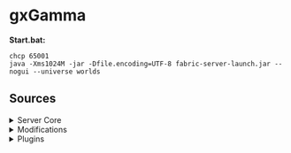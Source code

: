 ﻿# gxGamma

__Start.bat:__
```
chcp 65001
java -Xms1024M -jar -Dfile.encoding=UTF-8 fabric-server-launch.jar --nogui --universe worlds
```

## Sources
<details> <summary>Server Core</summary>

| Name             | Version | Web-Site                                                                  | Source                                              |
| ---------------- | ------- | ------------------------------------------------------------------------- | --------------------------------------------------- |
| Minecraft Server | 1.20.1  | [minecraft.net](https://www.minecraft.net/ru-ru/download/server)          | N/A                                                 |
| Fabric Loader    | 0.16.2  | [fabricmc.net](https://fabricmc.net/)                                     | [GitHub](https://github.com/FabricMC/fabric-loader) |
| Fabric API       | 0.92.2  | [curseforge.com](https://www.curseforge.com/minecraft/mc-mods/fabric-api) | [GitHub](https://github.com/FabricMC/fabric)        |
| MohistMc Banner  | 722     | [mohistmc.com](https://mohistmc.com/software/banner)                      | [GitHub](https://github.com/MohistMC/Banner)        |
</details>

<!-- | Name | Version | [CurseForge]() | [GitHub]() | -->
<details> <summary>Modifications</summary>
<details> <summary>Library</summary>

| Name                         | Version  | Download                                                                                             | Source                                                                 |
| :--------------------------- | :------: | :--------------------------------------------------------------------------------------------------: | :--------------------------------------------------------------------: |
| Cupboard                     | 2.7      | [CurseForge](https://www.curseforge.com/minecraft/mc-mods/cupboard/files/5470034)                    | [GitHub](https://github.com/someaddons/cupboard)                       |
| YetAnotherConfigLib          | 3.5.0    | [CurseForge](https://www.curseforge.com/minecraft/mc-mods/yacl/files/5424129)                        | [GitHub](https://github.com/isXander/YetAnotherConfigLib)              |
| Balm                         | 7.3.9    | [CurseForge](https://www.curseforge.com/minecraft/mc-mods/balm-fabric/files/5644969)                 | [GitHub](https://github.com/TwelveIterationMods/Balm)                  |
| Fabric Language Kotlin       | 2.0.20   | [CurseForge](https://www.curseforge.com/minecraft/mc-mods/fabric-language-kotlin/files/5733893)      | [GitHub](https://github.com/FabricMC/fabric-language-kotlin)           |
| SuperMartijn642's Core Lib   | 1.1.17a  | [CurseForge](https://www.curseforge.com/minecraft/mc-mods/supermartijn642s-core-lib/files/5668908)   | [GitHub](https://github.com/SuperMartijn642/SuperMartijn642sCoreLib)   |
| SuperMartijn642's Config Lib | 1.1.8a   | [CurseForge](https://www.curseforge.com/minecraft/mc-mods/supermartijn642s-config-lib/files/4785838) | [GitHub](https://github.com/SuperMartijn642/SuperMartijn642sConfigLib) |
| Trinkets                     | 3.7.2    | [CurseForge](https://www.curseforge.com/minecraft/mc-mods/trinkets/files/5173501)                    | [GitHub](https://github.com/emilyploszaj/trinkets)                     |
| Fusion                       | 1.1.1    | [CurseForge](https://www.curseforge.com/minecraft/mc-mods/fusion-connected-textures/files/5129312)   | [GitHub](https://github.com/SuperMartijn642/Fusion)                    |
| BCLib                        | 3.0.14   | [CurseForge](https://www.curseforge.com/minecraft/mc-mods/bclib/files/4971470)                       | [GitHub](https://github.com/quiqueck/BCLib)                            |
| oωo                          | 0.11.2   | [CurseForge](https://www.curseforge.com/minecraft/mc-mods/owo-lib/files/4749199)                     | [GitHub](https://github.com/wisp-forest/owo-lib)                       |
| Botarium                     | 2.3.4    | [CurseForge](https://www.curseforge.com/minecraft/mc-mods/botarium/files/5486071)                    | [GitHub](https://github.com/terrarium-earth/Common-Storage-Lib)        |
| Resourceful Lib              | 2.1.29   | [CurseForge](https://www.curseforge.com/minecraft/mc-mods/resourceful-lib/files/5659872)             | [GitHub](https://github.com/Team-Resourceful/ResourcefulLib)           |
| Bookshelf                    | 20.2.13  | [CurseForge](https://www.curseforge.com/minecraft/mc-mods/bookshelf/files/5423988)                   | [GitHub](https://github.com/Darkhax-Minecraft/Bookshelf)               |
| Cloth Config API             | 11.1.136 | [CurseForge](https://www.curseforge.com/minecraft/mc-mods/cloth-config/files/5729104)                | [GitHub](https://github.com/shedaniel/cloth-config)                    |
</details>
<details> <summary>Bug fix</summary>

| Name            | Version | Download                                                                                        | Source                                                           |
| :-------------- | :-----: | :---------------------------------------------------------------------------------------------: | :--------------------------------------------------------------: |
| ModernFix       | 5.19.4  | [CurseForge](https://www.curseforge.com/minecraft/mc-mods/modernfix/files/5676012/)             | [GitHub](https://github.com/embeddedt/ModernFix)                 |
| AttributeFix    | 21.0.4  | [CurseForge](https://www.curseforge.com/minecraft/mc-mods/attributefix/files/4911083)           | [GitHub](https://github.com/Darkhax-Minecraft/AttributeFix)      |
| Packet Fixer    | 1.4.2   | [CurseForge](https://www.curseforge.com/minecraft/mc-mods/packet-fixer/files/5416165)           | [GitHub](https://github.com/TonimatasDEV/PacketFixer)            |
| Max Health Fix  | 12.0.3  | [CurseForge](https://www.curseforge.com/minecraft/mc-mods/max-health-fix/files/5378285)         | [GitHub](https://github.com/Darkhax-Minecraft/Max-Health-Fix)    |
| Debugify        | 2.0     | [CurseForge](https://www.curseforge.com/minecraft/mc-mods/debugify/files/4632961)               | [GitHub](https://github.com/isXander/Debugify)                   |
| NetherPortalFix | 13.0.1  | [CurseForge](https://www.curseforge.com/minecraft/mc-mods/netherportalfix-fabric/files/4939732) | [GitHub](https://github.com/TwelveIterationMods/NetherPortalFix) |
| Connectivity    | 5.8     | [CurseForge](https://www.curseforge.com/minecraft/mc-mods/connectivity/files/5728629)           | [GitHub](https://github.com/someaddons/connectivity)             |
| AntiGhost       | 1.1.5   | [CurseForge](https://www.curseforge.com/minecraft/mc-mods/antighost/files/4613757)              | [GitHub](https://github.com/gbl/AntiGhost)                       |
| Memory Leak Fix | 1.1.5   | [Modrinth](https://modrinth.com/mod/memoryleakfix/version/v1.1.5)                               | [GitHub](https://github.com/fxmorin/memoryLeakFix)               |
</details>
<details> <summary>Optimization</summary>

| Name                  | Version | Download                                                                                                    | Source                                                      |
| :-------------------- | :-----: | :---------------------------------------------------------------------------------------------------------: | :---------------------------------------------------------: |
| Smooth Chunk Save     | 3.6     | [CurseForge](https://www.curseforge.com/minecraft/mc-mods/smooth-chunk-save/files/5138126)                  | [GitHub](https://github.com/someaddons/smoothchunksave)     |
| Structure Essentials  | 3.4     | [CurseForge](https://www.curseforge.com/minecraft/mc-mods/structure-essentials-forge-fabric/files/5392624)  | [GitHub](https://github.com/someaddons/structureessentials) |
| Lithium               | 0.11.2  | [CurseForge](https://www.curseforge.com/minecraft/mc-mods/lithium/files/4765724)                            | [GitHub](https://github.com/CaffeineMC/lithium-fabric)      |
| Krypton               | 0.2.3   | [CurseForge](https://www.curseforge.com/minecraft/mc-mods/krypton/files/4577300)                            | [GitHub](https://github.com/astei/krypton)                  |
| Let Me Despawn        | 1.2.1   | [CurseForge](https://www.curseforge.com/minecraft/mc-mods/let-me-despawn/files/5390018)                     | [GitHub](https://github.com/frikinjay/let-me-despawn)       |
| BadOptimizations      | 2.1.4   | [CurseForge](https://www.curseforge.com/minecraft/mc-mods/badoptimizations/files/5430253)                   | [GitHub](https://github.com/ItsThosea/BadOptimizations)     |
| Ksyxis                | 1.3.2   | [CurseForge](https://www.curseforge.com/minecraft/mc-mods/ksyxis/files/5419927)                             | [GitHub](https://github.com/VidTu/Ksyxis)                   |
| Client Crafting       | 1.8     | [CurseForge](https://www.curseforge.com/minecraft/mc-mods/client-crafting/files/5097011)                    | [GitHub](https://github.com/someaddons/clientcrafting)      |
| Noisium               | 2.3.0   | [CurseForge](https://www.curseforge.com/minecraft/mc-mods/noisium/files/5650500)                            | [GitHub](https://github.com/Steveplays28/noisium)           |
| Recipe Essentials     | 3.6     | [CurseForge](https://www.curseforge.com/minecraft/mc-mods/recipe-essentials-forge-fabric/files/5581358)     | [GitHub](https://github.com/someaddons/recipeessentials)    |
| LazyDFU               | 0.1.3   | [CurseForge](https://www.curseforge.com/minecraft/mc-mods/lazydfu/files/3821870)                            | [GitHub](https://github.com/astei/lazydfu)                  |
| Chunk Sending         | 2.8     | [CurseForge](https://www.curseforge.com/minecraft/mc-mods/chunk-sending-forge-fabric/files/4894794)         | [GitHub](https://github.com/someaddons/chunksending)        |
| Limited Chunkloading  | 4.1     | [CurseForge](https://www.curseforge.com/minecraft/mc-mods/limited-chunkloading/files/5387593)               | [GitHub](https://github.com/someaddons/limitedchunks)       |
| Fast Async World Save | 1.9     | [CurseForge](https://www.curseforge.com/minecraft/mc-mods/fast-async-world-save-forge-fabric/files/5212486) | [GitHub](https://github.com/someaddons/FastAsyncWorldSave)  |
</details>
<details> <summary>Utility</summary>

| Name                     | Version    | Download                                                                                     | Source                                                      |
| :----------------------- | :--------: | :------------------------------------------------------------------------------------------: | :---------------------------------------------------------: |
| Spark                    | 1.10.53    | [CurseForge](https://www.curseforge.com/minecraft/mc-mods/spark/files/4738953)               | [GitHub](https://github.com/lucko/spark)                    |
| Open Loader              | 19.0.4     | [CurseForge](https://www.curseforge.com/minecraft/mc-mods/open-loader/files/5368593)         | [GitHub](https://github.com/Darkhax-Minecraft/Open-Loader)  |
| Log Begone               | 1.0.8      | [CurseForge](https://www.curseforge.com/minecraft/mc-mods/log-begone/files/4582965)          | [GitHub](https://github.com/AzureDoom/Log-Begone)           |
| Inventory Sorting        | 1.9.0      | [CurseForge](https://www.curseforge.com/minecraft/mc-mods/inventory-sorting/files/4597704)   | [GitHub](https://github.com/kyrptonaught/Inventory-Sorter)  |
| CraftTweaker             | 14.0.43    | [CurseForge](https://www.curseforge.com/minecraft/mc-mods/crafttweaker/files/5648764)        | [GitHub](https://github.com/CraftTweaker/CraftTweaker)      |
| Chunky                   | 1.3.146    | [CurseForge](https://www.curseforge.com/minecraft/mc-mods/chunky-pregenerator/files/5320021) | [GitHub](https://github.com/pop4959/Chunky)                 |
| Chunky Border            | 1.1.53     | [CurseForge](https://www.curseforge.com/minecraft/mc-mods/chunky-border/files/4787015)       | [GitHub](https://github.com/pop4959/ChunkyBorder)           |
| Just Enough Items        | 15.16.2.73 | [CurseForge](https://www.curseforge.com/minecraft/mc-mods/jei/files/5683453)                 | [GitHub](https://github.com/mezz/JustEnoughItems)           |
| Jade                     | 11.11.0    | [CurseForge](https://www.curseforge.com/minecraft/mc-mods/jade/files/5666690)                | [GitHub](https://github.com/Snownee/Jade)                   |
| Jade Addons              | 5.3.1      | [CurseForge](https://www.curseforge.com/minecraft/mc-mods/jade-addons-fabric/files/5592658)  | [GitHub](https://github.com/Snownee/JadeAddonsFabric)       |
</details>
<details> <summary>Game Mechanics</summary>

| Name                          | Version | Download                                                                                                    | Source                                                                             |
| :---------------------------- | :-----: | :---------------------------------------------------------------------------------------------------------: | :--------------------------------------------------------------------------------: |
| Botania                       | 446     | [CurseForge](https://www.curseforge.com/minecraft/mc-mods/botania-fabric/files/5594996)                     | [GitHub](https://github.com/VazkiiMods/Botania)                                    |
| Botany Pots                   | 13.0.39 | [CurseForge](https://www.curseforge.com/minecraft/mc-mods/botany-pots/files/5727507)                        | [GitHub](https://github.com/Darkhax-Minecraft/BotanyPots)                          |
| Botany Trees                  | 9.0.17  | [CurseForge](https://www.curseforge.com/minecraft/mc-mods/botany-trees/files/5727445)                       | [GitHub](https://github.com/Darkhax-Minecraft/BotanyTrees)                         |
| Industrial Revolution         | 1.16.7  | [CurseForge](https://www.curseforge.com/minecraft/mc-mods/industrial-revolution/files/5254377)              | [GitHub](https://github.com/GabrielOlvH/Industrial-Revolution)                     |
| Farmer's Delight Refabricated | 2.1.6   | [CurseForge](https://www.curseforge.com/minecraft/mc-mods/farmers-delight-refabricated/files/5684645)       | [GitHub](https://github.com/MehVahdJukaar/FarmersDelightRefabricated)              |
| Expanded Delight              | 0.3.2   | [CurseForge](https://www.curseforge.com/minecraft/mc-mods/expanded-delight/files/5708081)                   | [GitHub](https://github.com/ianm1647/expandeddelight)                              |
| Ocean's Delight               | 1.0.2   | [CurseForge](https://www.curseforge.com/minecraft/mc-mods/oceans-delight/files/5230028)                     | No Source                                                                          |
| Cultural Delights             | 1.0.5   | [CurseForge](https://www.curseforge.com/minecraft/mc-mods/cultural-delights-fabric/files/5510598)           | [GitHub](https://github.com/mrsterner/Cultural-Delights-Fabric)                    |
| Festive Delight               | 1.1     | [CurseForge](https://www.curseforge.com/minecraft/mc-mods/festive-delight/files/4707793)                    | No Source                                                                          |
| Pineapple Delight             | 1.0.12  | [CurseForge](https://www.curseforge.com/minecraft/mc-mods/pineapple-delight/files/5767190)                  | [GitHub](https://github.com/AmarokIce/PineappleDelight)                            |
| Farmers Structures            | 1.0.0   | [CurseForge](https://www.curseforge.com/minecraft/mc-mods/farmers-structures/files/5666029)                 | No Source                                                                          |
| End's Delight                 | 2.1     | [CurseForge](https://www.curseforge.com/minecraft/mc-mods/ends-delight/files/5567428)                       | [GitHub](https://github.com/FoggyHillside/End-s-Delight)                           |
| Farmer's Knives               | 3.2     | [CurseForge](https://www.curseforge.com/minecraft/mc-mods/farmers-knives/files/5281259)                     | [GitHub](https://github.com/ianm1647/farmersknives)                                |
| Nether's Delight              | 4.1.1   | [CurseForge](https://www.curseforge.com/minecraft/mc-mods/nethers-delight-refabricated/files/5336735)       | [GitHub](https://github.com/DragonsPlusMinecraft/NethersDelightRefabricated)       |
| Brewin' And Chewin            | 3.0.6   | [CurseForge](https://www.curseforge.com/minecraft/mc-mods/brewin-and-chewin-fabric/files/5467339)           | No Source                                                                          |
| Ube's Delight                 | 0.2.0   | [CurseForge](https://www.curseforge.com/minecraft/mc-mods/ubes-delight/files/5696215)                       | [GitHub](https://github.com/ChefMooon/ubes-delight)                                |
| Applied Energistics 2         | 15.2.12 | [CurseForge](https://www.curseforge.com/minecraft/mc-mods/applied-energistics-2/files/5588163)              | [GitHub](https://github.com/AppliedEnergistics/Applied-Energistics-2)              |
| Rechiseled                    | 1.1.6   | [CurseForge](https://www.curseforge.com/minecraft/mc-mods/rechiseled/files/5286340)                         | [GitHub](https://github.com/SuperMartijn642/Rechiseled)                            |
| Connected Glass               | 1.1.12  | [CurseForge](https://www.curseforge.com/minecraft/mc-mods/connected-glass/files/5657171)                    | [GitHub](https://github.com/SuperMartijn642/ConnectedGlass)                        |
| Another Furniture             | 3.0.1   | [CurseForge](https://www.curseforge.com/minecraft/mc-mods/another-furniture/files/4815126)                  | [GitHub](https://github.com/starfish-studios/AnotherFurniture)                     |
| Create Fabric                 | 0.5.1.f | [CurseForge](https://www.curseforge.com/minecraft/mc-mods/create-fabric/files/5245234)                      | [GitHub](https://github.com/Fabricators-of-Create/Create)                          |
| Create Crafts & Additions     | 1.2.4   | [CurseForge](https://www.curseforge.com/minecraft/mc-mods/createaddition/files/5460454)                     | [GitHub](https://github.com/mrh0/createaddition)                                   |
| Create: Steam 'n' Rails       | 1.6.4   | [CurseForge](https://www.curseforge.com/minecraft/mc-mods/create-steam-n-rails/files/5331298)               | [GitHub](https://github.com/Layers-of-Railways/Railway)                            |
| Create: Bells & Whistles      | 0.4.5   | [CurseForge](https://www.curseforge.com/minecraft/mc-mods/bellsandwhistles/files/4894378)                   | [GitHub](https://github.com/aesefficio/BellsAndWhistlesMod)                        |
| Create: Estrogen              | 4.2.10  | [CurseForge](https://www.curseforge.com/minecraft/mc-mods/estrogen/files/5538073)                           | [GitHub](https://github.com/MayaqqDev/Estrogen)                                    |
| Create: Interiors             | 0.5.6   | [CurseForge](https://www.curseforge.com/minecraft/mc-mods/interiors/files/5253013)                          | [GitHub](https://github.com/aesefficio/CreateInteriorsMod)                         |
| Create: Design n' Decor       | 0.4.0b  | [CurseForge](https://www.curseforge.com/minecraft/mc-mods/create-design-n-decor/files/5596516)              | [GitHub](https://github.com/DrMango14/Create-Design-n-Decor)                       |
| Create Deco Fabric            | 2.0.2   | [CurseForge](https://www.curseforge.com/minecraft/mc-mods/create-deco-fabric/files/5293979)                 | [GitHub](https://github.com/talrey/CreateDeco)                                     |
| Create: Framed                | 1.4.6   | [CurseForge](https://www.curseforge.com/minecraft/mc-mods/create-framed/files/5616316)                      | [GitHub](https://github.com/DakotaPride/create-framed)                             |
| Create: Dreams & Desires      | 0.2c    | [CurseForge](https://www.curseforge.com/minecraft/mc-mods/create-dreams-desires/files/5303207)              | [GitHub](https://github.com/LopyLuna/Create-Dreams-and-Desires)                    |
| Create: Structures            | 0.1.1   | [Modrinth](https://modrinth.com/datapack/create-structures/version/0.1.1+mod)                               | [GitHub](https://github.com/FusionSwarly/Create-Structures)                        |
| Create: Extended Cogwheels    | 2.1.1   | [CurseForge](https://www.curseforge.com/minecraft/mc-mods/create-extended-cogwheels-fabric/files/5229919)   | [GitHub](https://github.com/Rabbitminers/Extended-Cogwheels)                       |
| Create Enchantment Industry   | 0.5.1   | [CurseForge](https://www.curseforge.com/minecraft/mc-mods/create-enchantment-industry-fabric/files/5170120) | [GitHub](https://github.com/DragonsPlusMinecraft/CreateEnchantmentIndustry-Fabric) |
</details>
<details> <summary>World Gen</summary>

| Name              | Version | Download                                                                              | Source                                                   |
| :---------------- | :-----: | :-----------------------------------------------------------------------------------: | :------------------------------------------------------: |
| BetterEnd         | 4.0.11  | [CurseForge](https://www.curseforge.com/minecraft/mc-mods/betterend/files/4971487)    | [GitHub](https://github.com/quiqueck/BetterEnd)          |
| BetterNether      | 9.0.10  | [CurseForge](https://www.curseforge.com/minecraft/mc-mods/betternether/files/4971478) | [GitHub](https://github.com/quiqueck/BetterNether)       |
| Deeper and Darker | 1.3.2.1 | [CurseForge](https://www.curseforge.com/minecraft/mc-mods/deeperdarker/files/5725442) | [GitHub](https://github.com/KyaniteMods/DeeperAndDarker) |
</details>
</details>

<details> <summary>Plugins</summary>

<!-- | Name | Version | [CurseForge]() | [GitHub]() | -->
| Name                     | Version | Download                                                             | Source                                                           |
| :----------------------- | :-----: | :------------------------------------------------------------------: | :--------------------------------------------------------------: |
| AuthMe                   | 5.6.0   | [Modrinth](https://modrinth.com/plugin/authmerereloaded)             | [GitHub](https://github.com/HaHaWTH/AuthMeReReloaded)            |
| BetterMessages           | 3.3.2   | [Modrinth](https://modrinth.com/plugin/bettermessages/version/3.3.2) | [GitHub](https://github.com/JustDoom/Better-Messages)            |
| CoreProtect              | 22.4    | [Modrinth](https://modrinth.com/plugin/coreprotect)                  | [GitHub](https://github.com/PlayPro/CoreProtect)                 |
| LuckPerms                | 5.4.141 | [LuckPerms.net](https://luckperms.net/)                              | [GitHub](https://github.com/LuckPerms/LuckPerms)                 |
| LuckPrefix               | 1.2.3   | [Modrinth](https://modrinth.com/plugin/luckprefix)                   | [GitHub](https://github.com/ezTxmMC/LuckPrefix)                  |
| Multiverse-Core          | 4.3.12  | [Modrinth](https://modrinth.com/plugin/multiverse-core)              | [GitHub](https://github.com/Multiverse/Multiverse-Core)          |
| Multiverse-Inventories   | 4.2.6   | [Modrinth](https://modrinth.com/plugin/multiverse-inventories)       | [GitHub](https://github.com/Multiverse/Multiverse-Inventories)   |
| Multiverse-NetherPortals | 4.2.3   | [Modrinth](https://modrinth.com/plugin/multiverse-netherportals)     | [GitHub](https://github.com/Multiverse/Multiverse-NetherPortals) |
| Multiverse-Portals       | 4.2.3   | [Modrinth](https://modrinth.com/plugin/multiverse-portals)           | [GitHub](https://github.com/Multiverse/Multiverse-Portals)       |
| PlaceholderAPI           | 2.11.6  | [Spigot](https://www.spigotmc.org/resources/placeholderapi.6245/)    | [GitHub](https://github.com/PlaceholderAPI/PlaceholderAPI)       |
| ProtocolLib              | 5.2.0   | [Spigot](https://www.spigotmc.org/resources/protocollib.1997/)       | [GitHub](https://github.com/dmulloy2/ProtocolLib/)               |
| StayPut                  | 2.0.0   | [Spigot](https://www.spigotmc.org/resources/stayput-remixed.69564/)  | [GitHub](https://github.com/pmdevita/StayPut/tree/2.0.0)         |
| TAB                      | 4.1.8   | [Modrinth](https://modrinth.com/plugin/tab-was-taken)                | [GitHub](https://github.com/NEZNAMY/TAB)                         |
| Vanish                   | 4.0     | [Modrinth](https://modrinth.com/plugin/provanish)                    | No Source                                                        |
| Void Teleporter          | 1.1.0   | [Spigot](https://www.spigotmc.org/resources/void-teleporter.105243/) | No Source                                                        |
| WorldEdit                | 7.3.1   | [Modrinth](https://modrinth.com/plugin/worldedit)                    | [GitHub](https://github.com/EngineHub/WorldEdit/)                |
| WorldGuard               | 7.0.9   | [Modrinth](https://modrinth.com/plugin/worldguard)                   | [GitHub](https://github.com/EngineHub/WorldGuard)                |
</details>